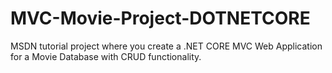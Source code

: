 # MVC-Movie-Project-DOTNETCORE

MSDN tutorial project where you create a .NET CORE MVC Web Application for a Movie Database with CRUD functionality.
